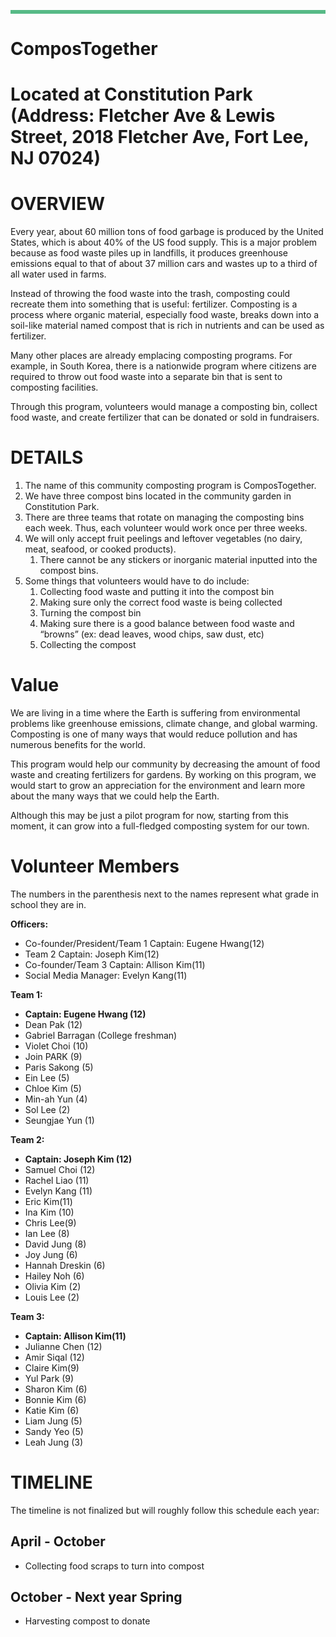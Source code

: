 ![][image1]

# ComposTogether

# Located at Constitution Park (Address: Fletcher Ave & Lewis Street, 2018 Fletcher Ave, Fort Lee, NJ 07024\)

# **OVERVIEW**

Every year, about 60 million tons of food garbage is produced by the United States, which is about 40% of the US food supply. This is a major problem because as food waste piles up in landfills, it produces greenhouse emissions equal to that of about 37 million cars and wastes up to a third of all water used in farms. 

Instead of throwing the food waste into the trash, composting could recreate them into something that is useful: fertilizer. Composting is a process where organic material, especially food waste, breaks down into a soil-like material named compost that is rich in nutrients and can be used as fertilizer. 

Many other places are already emplacing composting programs. For example, in South Korea, there is a nationwide program where citizens are required to throw out food waste into a separate bin that is sent to composting facilities. 

Through this program, volunteers would manage a composting bin, collect food waste, and create fertilizer that can be donated or sold in fundraisers. 

# **DETAILS**

1. The name of this community composting program is ComposTogether.   
1. We have three compost bins located in the community garden in Constitution Park.  
1. There are three teams that rotate on managing the composting bins each week. Thus, each volunteer would work once per three weeks.   
1. We will only accept fruit peelings and leftover vegetables (no dairy, meat, seafood, or cooked products).   
   1. There cannot be any stickers or inorganic material inputted into the compost bins.  
1. Some things that volunteers would have to do include:  
   1. Collecting food waste and putting it into the compost bin  
   1. Making sure only the correct food waste is being collected  
   1. Turning the compost bin  
   1. Making sure there is a good balance between food waste and “browns” (ex: dead leaves, wood chips, saw dust, etc)  
   1. Collecting the compost

# **Value**

We are living in a time where the Earth is suffering from environmental problems like greenhouse emissions, climate change, and global warming. Composting is one of many ways that would reduce pollution and has numerous benefits for the world. 

This program would help our community by decreasing the amount of food waste and creating fertilizers for gardens. By working on this program, we would start to grow an appreciation for the environment and learn more about the many ways that we could help the Earth. 

Although this may be just a pilot program for now, starting from this moment, it can grow into a full-fledged composting system for our town.

# **Volunteer Members**

The numbers in the parenthesis next to the names represent what grade in school they are in.

**Officers:**

- Co-founder/President/Team 1 Captain: Eugene Hwang(12)  
- Team 2 Captain: Joseph Kim(12)  
- Co-founder/Team 3 Captain: Allison Kim(11)  
- Social Media Manager: Evelyn Kang(11)

**Team 1:**

* **Captain: Eugene Hwang (12)**  
* Dean Pak (12)  
* Gabriel Barragan (College freshman)  
* Violet Choi (10)  
* Join PARK (9)  
* Paris Sakong (5)  
* Ein Lee (5)  
* Chloe Kim (5)  
* Min-ah Yun (4)  
* Sol Lee (2)  
* Seungjae Yun (1)

**Team 2:**

* **Captain: Joseph Kim (12)**  
* Samuel Choi (12)  
* Rachel Liao (11)  
* Evelyn Kang (11)  
* Eric Kim(11)  
* Ina Kim (10)  
* Chris Lee(9)  
* Ian Lee (8)  
* David Jung  (8)  
* Joy Jung (6)  
* Hannah Dreskin (6)  
* Hailey Noh (6)  
* Olivia Kim (2)  
* Louis Lee (2)

**Team 3:**

* **Captain: Allison Kim(11)**  
* Julianne Chen (12)  
* Amir Siqal (12)  
* Claire Kim(9)  
* Yul Park (9)  
* Sharon Kim (6)  
* Bonnie Kim (6)  
* Katie Kim (6)  
* Liam Jung (5)  
* Sandy Yeo (5)  
* Leah Jung (3)

# **TIMELINE**

The timeline is not finalized but will roughly follow this schedule each year:

## **April \- October** 

- Collecting food scraps to turn into compost

## **October \- Next year Spring**

- Harvesting compost to donate

[image1]: <data:image/png;base64,iVBORw0KGgoAAAANSUhEUgAAAnAAAAAHCAYAAACIq3DzAAAAQUlEQVR4Xu3WMQ0AIADAMFziCFGYgx8FLOnRZwo25l4HAICO8QYAAP5m4AAAYgwcAECMgQMAiDFwAAAxBg4AIOYClIUh9UOLBN8AAAAASUVORK5CYII=>